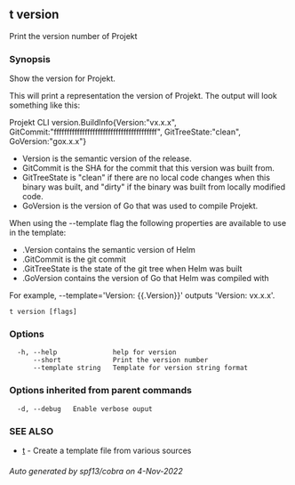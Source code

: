 ## t version

Print the version number of Projekt

### Synopsis


Show the version for Projekt.

This will print a representation the version of Projekt.
The output will look something like this:

Projekt CLI version.BuildInfo{Version:"vx.x.x", GitCommit:"ffffffffffffffffffffffffffffffffffffffff", GitTreeState:"clean", GoVersion:"gox.x.x"}

- Version is the semantic version of the release.
- GitCommit is the SHA for the commit that this version was built from.
- GitTreeState is "clean" if there are no local code changes when this binary was
  built, and "dirty" if the binary was built from locally modified code.
- GoVersion is the version of Go that was used to compile Projekt.

When using the --template flag the following properties are available to use in
the template:

- .Version contains the semantic version of Helm
- .GitCommit is the git commit
- .GitTreeState is the state of the git tree when Helm was built
- .GoVersion contains the version of Go that Helm was compiled with

For example, --template='Version: {{.Version}}' outputs 'Version: vx.x.x'.


```
t version [flags]
```

### Options

```
  -h, --help              help for version
      --short             Print the version number
      --template string   Template for version string format
```

### Options inherited from parent commands

```
  -d, --debug   Enable verbose ouput
```

### SEE ALSO

* [t](t.md)	 - Create a template file from various sources

###### Auto generated by spf13/cobra on 4-Nov-2022
